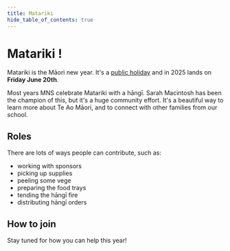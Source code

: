 ```yaml
---
title: Matariki
hide_table_of_contents: true
---
```


# Matariki !

Matariki is the Māori new year. It's a [public holiday](https://www.govt.nz/browse/work/public-holidays-and-work/public-holidays-and-anniversary-dates/) and in 2025 lands on **Friday June 20th**.

Most years MNS celebrate Matariki with a hāngī. Sarah Macintosh has been the
champion of this, but it's a huge community effort. It's a beautiful way to
learn more about Te Ao Māori, and to connect with other families from our
school.

## Roles

There are lots of ways people can contribute, such as:
- working with sponsors
- picking up supplies
- peeling some vege
- preparing the food trays
- tending the hāngī fire
- distributing hāngī orders


## How to join

Stay tuned for how you can help this year!

